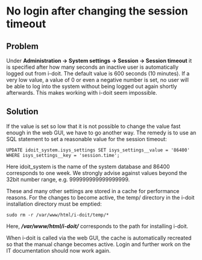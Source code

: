 # No login after changing the session timeout

Problem
-------

Under **Administration → System settings → Session → Session timeout** it is specified after how many seconds an inactive user is automatically logged out from i-doit. The default value is 600 seconds (10 minutes). If a very low value, a value of 0 or even a negative number is set, no user will be able to log into the system without being logged out again shortly afterwards. This makes working with i-doit seem impossible.

Solution
--------

If the value is set so low that it is not possible to change the value fast enough in the web GUI, we have to go another way. The remedy is to use an SQL statement to set a reasonable value for the session timeout:

    UPDATE idoit_system.isys_settings SET isys_settings__value = '86400' WHERE isys_settings__key = 'session.time';

Here idoit\_system is the name of the system database and 86400 corresponds to one week. We strongly advise against values beyond the 32bit number range, e.g. 999999999999999999.

These and many other settings are stored in a cache for performance reasons. For the changes to become active, the temp/ directory in the i-doit installation directory must be emptied:

    sudo rm -r /var/www/html/i-doit/temp/*

Here, ***/var/www/html/i-doit/*** corresponds to the path for installing i-doit.

When i-doit is called via the web GUI, the cache is automatically recreated so that the manual change becomes active. Login and further work on the IT documentation should now work again.